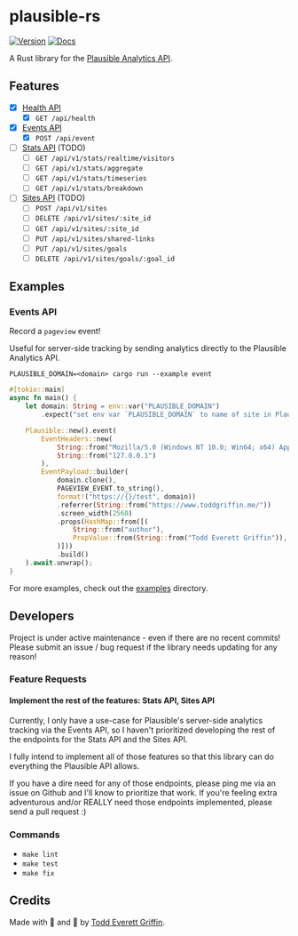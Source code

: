# plausible-rs

[![Version](https://img.shields.io/crates/v/plausible-rs)](https://crates.io/crates/plausible-rs)
[![Docs](https://docs.rs/plausible-rs/badge.svg)](https://docs.rs/plausible-rs)

A Rust library for the [Plausible Analytics API](https://plausible.io/docs/events-api).

## Features

- [X] [Health API](https://plausible.io/api/health)
  - [X] `GET /api/health`
- [X] [Events API](https://plausible.io/docs/events-api)
  - [X] `POST /api/event`
- [ ] [Stats API](https://plausible.io/docs/stats-api) (TODO)
  - [ ] `GET /api/v1/stats/realtime/visitors`
  - [ ] `GET /api/v1/stats/aggregate`
  - [ ] `GET /api/v1/stats/timeseries`
  - [ ] `GET /api/v1/stats/breakdown`
- [ ] [Sites API](https://plausible.io/docs/sites-api) (TODO)
  - [ ] `POST /api/v1/sites`
  - [ ] `DELETE /api/v1/sites/:site_id`
  - [ ] `GET /api/v1/sites/:site_id`
  - [ ] `PUT /api/v1/sites/shared-links`
  - [ ] `PUT /api/v1/sites/goals`
  - [ ] `DELETE /api/v1/sites/goals/:goal_id`

## Examples

### Events API

Record a `pageview` event!

Useful for server-side tracking by sending analytics directly to the Plausible Analytics API.

`PLAUSIBLE_DOMAIN=<domain> cargo run --example event`

```rust
#[tokio::main]
async fn main() {
    let domain: String = env::var("PLAUSIBLE_DOMAIN")
        .expect("set env var `PLAUSIBLE_DOMAIN` to name of site in Plausible");

    Plausible::new().event(
        EventHeaders::new(
            String::from("Mozilla/5.0 (Windows NT 10.0; Win64; x64) AppleWebKit/537.36 (KHTML, like Gecko) Chrome/105.0.0.0 Safari/537.36"),
            String::from("127.0.0.1")
        ),
        EventPayload::builder(
            domain.clone(),
            PAGEVIEW_EVENT.to_string(),
            format!("https://{}/test", domain))
            .referrer(String::from("https://www.toddgriffin.me/"))
            .screen_width(2560)
            .props(HashMap::from([(
                String::from("author"),
                PropValue::from(String::from("Todd Everett Griffin")),
            )]))
            .build()
    ).await.unwrap();
}
```

For more examples, check out the [examples](https://github.com/goddtriffin/plausible-rs/blob/main/examples) directory.

## Developers

Project is under active maintenance - even if there are no recent commits! Please submit an issue / bug request if the library needs updating for any reason!

### Feature Requests

#### Implement the rest of the features: Stats API, Sites API

Currently, I only have a use-case for Plausible's server-side analytics tracking via the Events API, so I haven't 
prioritized developing the rest of the endpoints for the Stats API and the Sites API.

I fully intend to implement all of those features so that this library can do everything the Plausible API allows.

If you have a dire need for any of those endpoints, please ping me via an issue on Github and I'll know to prioritize that work.
If you're feeling extra adventurous and/or REALLY need those endpoints implemented, please send a pull request :)

### Commands

- `make lint`
- `make test`
- `make fix`

## Credits

Made with 🤬 and 🥲 by [Todd Everett Griffin](https://www.toddgriffin.me/).

